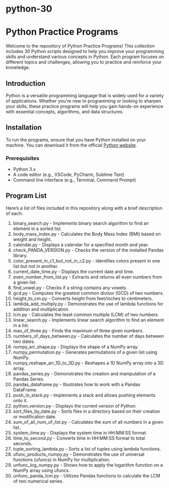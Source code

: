 # python-30
# Python Practice Programs


Welcome to the repository of Python Practice Programs! This collection includes 30 Python scripts designed to help you improve your programming skills and understand various concepts in Python. Each program focuses on different topics and challenges, allowing you to practice and reinforce your knowledge.


## Introduction

Python is a versatile programming language that is widely used for a variety of applications. Whether you're new to programming or looking to sharpen your skills, these practice programs will help you gain hands-on experience with essential concepts, algorithms, and data structures.

## Installation

To run the programs, ensure that you have Python installed on your machine. You can download it from the official [Python website](https://www.python.org/downloads/).

### Prerequisites

- Python 3.x
- A code editor (e.g., VSCode, PyCharm, Sublime Text)
- Command line interface (e.g., Terminal, Command Prompt)

## Program List

Here’s a list of files included in this repository along with a brief description of each:

1. binary_search.py - Implements binary search algorithm to find an element in a sorted list.
2. body_mass_index.py - Calculates the Body Mass Index (BMI) based on weight and height.
3. calendar.py - Displays a calendar for a specified month and year.
4. check_PANDA_VERSION.py - Checks the version of the installed Pandas library.
5. color_present_in_c1_but_not_in_c2.py - Identifies colors present in one list but not in another.
6. current_date_time.py - Displays the current date and time.
7. even_number_from_list.py - Extracts and returns all even numbers from a given list.
8. find_vowel.py - Checks if a string contains any vowels.
9. gcd.py - Computes the greatest common divisor (GCD) of two numbers.
10. height_to_cm.py - Converts height from feet/inches to centimeters.
11. lambda_add_multiply.py - Demonstrates the use of lambda functions for addition and multiplication.
12. lcm.py - Calculates the least common multiple (LCM) of two numbers.
13. linear_search.py - Implements linear search algorithm to find an element in a list.
14. max_of_three.py - Finds the maximum of three given numbers.
15. numbers_of_days_between.py - Calculates the number of days between two dates.
16. numpy_arr_shape.py - Displays the shape of a NumPy array.
17. numpy_permutation.py - Generates permutations of a given list using NumPy.
18. numpy_reshape_arr_1D_to_3D.py - Reshapes a 1D NumPy array into a 3D array.
19. pandas_series.py - Demonstrates the creation and manipulation of a Pandas Series.
20. pandas_dataframe.py - Illustrates how to work with a Pandas DataFrame.
21. push_in_stack.py - Implements a stack and allows pushing elements onto it.
22. python_version.py - Displays the current version of Python.
23. sort_files_by_date.py - Sorts files in a directory based on their creation or modification date.
24. sum_of_all_num_of_list.py - Calculates the sum of all numbers in a given list.
25. system_time.py - Displays the system time in HH:MM:SS format.
26. time_to_second.py - Converts time in HH:MM:SS format to total seconds.
27. tuple_sorting_lambda.py - Sorts a list of tuples using lambda functions.
28. ufunc_products_numpy.py - Demonstrates the use of universal functions (ufuncs) in NumPy for multiplication.
29. unfunc_log_numpy.py - Shows how to apply the logarithm function on a NumPy array using ufuncs.
30. unfunc_panda_lcm.py - Utilizes Pandas functions to calculate the LCM of two numerical series.

